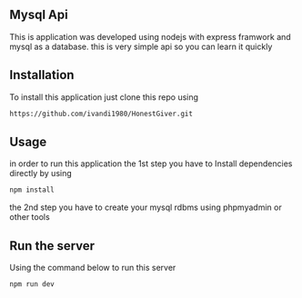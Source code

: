 ## Mysql Api
This is application was developed using nodejs with express framwork and mysql as a database.
this is very simple api so you can learn it quickly

## Installation
To install this application just clone this repo using 
```bash
https://github.com/ivandi1980/HonestGiver.git
```
## Usage
in order to run this application the 1st step you have to Install dependencies directly by using

```bash
npm install
```

the 2nd step you have to create your mysql rdbms using phpmyadmin or other tools

## Run the server
Using the command below to run this server

```bash
npm run dev
```